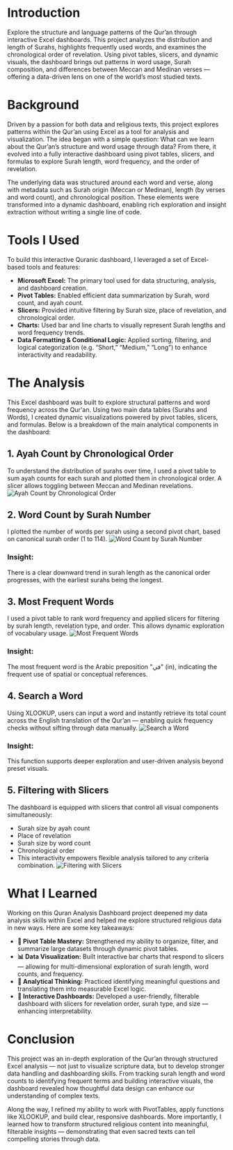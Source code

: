 # Introduction
Explore the structure and language patterns of the Qur’an through interactive Excel dashboards. This project analyzes the distribution and length of Surahs, highlights frequently used words, and examines the chronological order of revelation. Using pivot tables, slicers, and dynamic visuals, the dashboard brings out patterns in word usage, Surah composition, and differences between Meccan and Medinan verses — offering a data-driven lens on one of the world’s most studied texts.

# Background
Driven by a passion for both data and religious texts, this project explores patterns within the Qur’an using Excel as a tool for analysis and visualization. The idea began with a simple question: What can we learn about the Qur’an’s structure and word usage through data? From there, it evolved into a fully interactive dashboard using pivot tables, slicers, and formulas to explore Surah length, word frequency, and the order of revelation.

The underlying data was structured around each word and verse, along with metadata such as Surah origin (Meccan or Medinan), length (by verses and word count), and chronological position. These elements were transformed into a dynamic dashboard, enabling rich exploration and insight extraction without writing a single line of code.

# Tools I Used
To build this interactive Quranic dashboard, I leveraged a set of Excel-based tools and features:

- **Microsoft Excel:** The primary tool used for data structuring, analysis, and dashboard creation.
- **Pivot Tables:** Enabled efficient data summarization by Surah, word count, and ayah count.
- **Slicers:** Provided intuitive filtering by Surah size, place of revelation, and chronological order.
- **Charts:** Used bar and line charts to visually represent Surah lengths and word frequency trends.
- **Data Formatting & Conditional Logic:** Applied sorting, filtering, and logical categorization (e.g. “Short,” “Medium,” “Long”) to enhance interactivity and readability.

# The Analysis
This Excel dashboard was built to explore structural patterns and word frequency across the Qur'an. Using two main data tables (Surahs and Words), I created dynamic visualizations powered by pivot tables, slicers, and formulas. Below is a breakdown of the main analytical components in the dashboard:

## 1. Ayah Count by Chronological Order
To understand the distribution of surahs over time, I used a pivot table to sum ayah counts for each surah and plotted them in chronological order. A slicer allows toggling between Meccan and Medinan revelations.
![Ayah Count by Chronological Order](assets/1.png)

## 2. Word Count by Surah Number
I plotted the number of words per surah using a second pivot chart, based on canonical surah order (1 to 114).
![Word Count by Surah Number](assets/2.png)
### Insight:
There is a clear downward trend in surah length as the canonical order progresses, with the earliest surahs being the longest.

## 3. Most Frequent Words
I used a pivot table to rank word frequency and applied slicers for filtering by surah length, revelation type, and order. This allows dynamic exploration of vocabulary usage.
![Most Frequent Words](assets/3.png)
### Insight:
The most frequent word is the Arabic preposition "في" (in), indicating the frequent use of spatial or conceptual references.

## 4. Search a Word
Using XLOOKUP, users can input a word and instantly retrieve its total count across the English translation of the Qur’an — enabling quick frequency checks without sifting through data manually.
![Search a Word](assets/5.png)
### Insight:
This function supports deeper exploration and user-driven analysis beyond preset visuals.

## 5. Filtering with Slicers
The dashboard is equipped with slicers that control all visual components simultaneously:
- Surah size by ayah count
- Place of revelation
- Surah size by word count
- Chronological order
- This interactivity empowers flexible analysis tailored to any criteria combination.
![Filtering with Slicers](assets/4.png)

# What I Learned
Working on this Quran Analysis Dashboard project deepened my data analysis skills within Excel and helped me explore structured religious data in new ways. Here are some key takeaways:

- **🔁 Pivot Table Mastery:** Strengthened my ability to organize, filter, and summarize large datasets through dynamic pivot tables.
- **📊 Data Visualization:** Built interactive bar charts that respond to slicers — allowing for multi-dimensional exploration of surah length, word counts, and frequency.
- **🔎 Analytical Thinking:** Practiced identifying meaningful questions and translating them into measurable Excel logic.
- **🎯 Interactive Dashboards:** Developed a user-friendly, filterable dashboard with slicers for revelation order, surah type, and size — enhancing interpretability.

# Conclusion
This project was an in-depth exploration of the Qur’an through structured Excel analysis — not just to visualize scripture data, but to develop stronger data handling and dashboarding skills. From tracking surah length and word counts to identifying frequent terms and building interactive visuals, the dashboard revealed how thoughtful data design can enhance our understanding of complex texts.

Along the way, I refined my ability to work with PivotTables, apply functions like XLOOKUP, and build clear, responsive dashboards. More importantly, I learned how to transform structured religious content into meaningful, filterable insights — demonstrating that even sacred texts can tell compelling stories through data.
